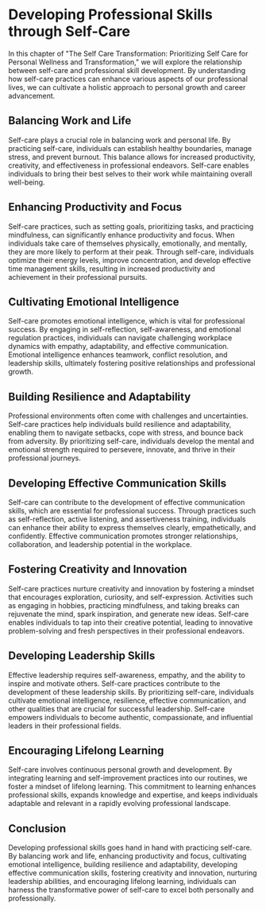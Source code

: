 Developing Professional Skills through Self-Care
=========================================================

In this chapter of "The Self Care Transformation: Prioritizing Self Care for Personal Wellness and Transformation," we will explore the relationship between self-care and professional skill development. By understanding how self-care practices can enhance various aspects of our professional lives, we can cultivate a holistic approach to personal growth and career advancement.

Balancing Work and Life
-----------------------

Self-care plays a crucial role in balancing work and personal life. By practicing self-care, individuals can establish healthy boundaries, manage stress, and prevent burnout. This balance allows for increased productivity, creativity, and effectiveness in professional endeavors. Self-care enables individuals to bring their best selves to their work while maintaining overall well-being.

Enhancing Productivity and Focus
--------------------------------

Self-care practices, such as setting goals, prioritizing tasks, and practicing mindfulness, can significantly enhance productivity and focus. When individuals take care of themselves physically, emotionally, and mentally, they are more likely to perform at their peak. Through self-care, individuals optimize their energy levels, improve concentration, and develop effective time management skills, resulting in increased productivity and achievement in their professional pursuits.

Cultivating Emotional Intelligence
----------------------------------

Self-care promotes emotional intelligence, which is vital for professional success. By engaging in self-reflection, self-awareness, and emotional regulation practices, individuals can navigate challenging workplace dynamics with empathy, adaptability, and effective communication. Emotional intelligence enhances teamwork, conflict resolution, and leadership skills, ultimately fostering positive relationships and professional growth.

Building Resilience and Adaptability
------------------------------------

Professional environments often come with challenges and uncertainties. Self-care practices help individuals build resilience and adaptability, enabling them to navigate setbacks, cope with stress, and bounce back from adversity. By prioritizing self-care, individuals develop the mental and emotional strength required to persevere, innovate, and thrive in their professional journeys.

Developing Effective Communication Skills
-----------------------------------------

Self-care can contribute to the development of effective communication skills, which are essential for professional success. Through practices such as self-reflection, active listening, and assertiveness training, individuals can enhance their ability to express themselves clearly, empathetically, and confidently. Effective communication promotes stronger relationships, collaboration, and leadership potential in the workplace.

Fostering Creativity and Innovation
-----------------------------------

Self-care practices nurture creativity and innovation by fostering a mindset that encourages exploration, curiosity, and self-expression. Activities such as engaging in hobbies, practicing mindfulness, and taking breaks can rejuvenate the mind, spark inspiration, and generate new ideas. Self-care enables individuals to tap into their creative potential, leading to innovative problem-solving and fresh perspectives in their professional endeavors.

Developing Leadership Skills
----------------------------

Effective leadership requires self-awareness, empathy, and the ability to inspire and motivate others. Self-care practices contribute to the development of these leadership skills. By prioritizing self-care, individuals cultivate emotional intelligence, resilience, effective communication, and other qualities that are crucial for successful leadership. Self-care empowers individuals to become authentic, compassionate, and influential leaders in their professional fields.

Encouraging Lifelong Learning
-----------------------------

Self-care involves continuous personal growth and development. By integrating learning and self-improvement practices into our routines, we foster a mindset of lifelong learning. This commitment to learning enhances professional skills, expands knowledge and expertise, and keeps individuals adaptable and relevant in a rapidly evolving professional landscape.

Conclusion
----------

Developing professional skills goes hand in hand with practicing self-care. By balancing work and life, enhancing productivity and focus, cultivating emotional intelligence, building resilience and adaptability, developing effective communication skills, fostering creativity and innovation, nurturing leadership abilities, and encouraging lifelong learning, individuals can harness the transformative power of self-care to excel both personally and professionally.


